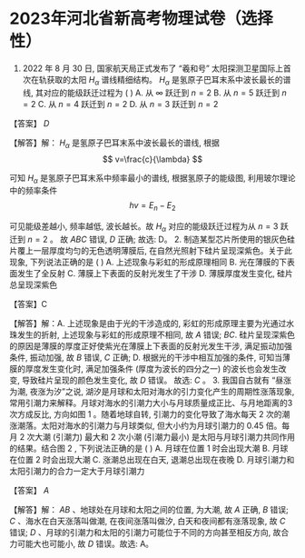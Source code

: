 # 2023年河北省新高考物理试卷（选择性）
1. 2022 年 8 月 30 日, 国家航天局正式发布了 “羲和号” 太阳探测卫星国际上首次在轨获取的太阳 $H_\alpha$ 谱线精细结构。 $H_\alpha$ 是氢原子巴耳末系中波长最长的谱线, 其对应的能级跃迁过程为 ( )
A. 从 $\infty$ 跃迁到 $n=2$
B. 从 $n=5$ 跃迁到 $n=2$
C. 从 $n=4$ 跃迁到 $n=2$
D. 从 $n=3$ 跃迁到 $n=2$

【答案】 $D$

【解答】解： $H_\alpha$ 是氢原子巴耳末系中波长最长的谱线, 根据
$$
v=\frac{c}{\lambda}
$$

可知 $H_\alpha$ 是氢原子巴耳末系中频率最小的谱线, 根据氢原子的能级图, 利用玻尔理论中的频率条件
$$
h v=E_n-E_2
$$

可见能级差越小, 频率越低, 波长越长。故 $H_\alpha$ 对应的能级跃迁过程为从 $n=3$ 跃迁到 $n=2$ 。
故 $A B C$ 错误, $D$ 正确;
故选: D。
2. 制造某型芯片所使用的银灰色硅片覆上一层厚度均匀的无色透明薄膜后, 在自然光照射下硅片呈现深紫色。关于此现象, 下列说法正确的是 ( )
A. 上述现象与彩虹的形成原理相同
B. 光在薄膜的下表面发生了全反射
C. 薄膜上下表面的反射光发生了干涉
D. 薄膜厚度发生变化, 硅片总呈现深紫色

【答案】C

【解答】解：A. 上述现象是由于光的干涉造成的, 彩虹的形成原理主要为光通过水珠发生的折射, 上述现象与彩虹的形成原理不相同, 故 $A$ 错误;
$B C$. 硅片呈现深紫色的原因是薄膜的厚度正好使紫光在薄膜上下表面的反射光发生干涉, 满足振动加强条件, 振动加强, 故 $B$ 错误, $C$ 正确;
D. 根据光的干涉中相互加强的条件, 可知当薄膜的厚度发生变化时, 满足加强条件 (厚度为波长的四分之一) 的波长也会发生改变, 导致硅片呈现的颜色发生变化, 故 $D$ 错误。
故选: $C$ 。
3. 我国自古就有 “昼涨为潮, 夜涨为汐”之说, 湖汐是月球和太阳对海水的引力变化产生的周期性涨落现象, 常用引潮力来解释。月球对海水的引潮力大小与月球质量成正比、与月地距离的3次方成反比, 方向如图 1 。随着地球自转, 引潮力的变化导致了海水每天 2 次的潮涨潮落。太阳对海水的引潮力与月球类似, 但大小约为月球引潮力的 0.45 倍。每月 2 次大潮 (引潮力) 最大和 2 次小潮 (引潮力最小) 是太阳与月球引潮力共同作用的结果。结合图 2 , 下列说法正确的是 ( )
A. 月球在位置 1 时会出现大潮
B. 月球在位置 2 时会出现大潮
C. 涨潮总出现在白天, 退潮总出现在夜晚
D. 月球引潮力和太阳引潮力的合力一定大于月球引潮力

【答案】 $A$

【解答】解： $A B$ 、地球处在月球和太阳之间的位置, 为大潮, 故 $A$ 正确, $B$ 错误;
$C$ 、海水在白天涨落叫做潮, 在夜间涨落叫做汐, 白天和夜间都有涨落现象, 故 $C$ 错误;
$D$ 、月球的引潮力和太阳的引潮力可能位于不同的方向甚至相反方向, 故合力可能大也可能小, 故 $D$ 错误。故选: A。
